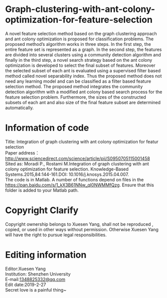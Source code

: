 # Graph-clustering-with-ant-colony-optimization-for-feature-selection
A novel feature selection method based on the graph clustering approach and ant colony optimization is proposed for classification problems. The proposed method’s algorithm works in three steps. In the first step, the entire feature set is represented as a graph. In the second step, the features are divided into several clusters using a community detection algorithm and finally in the third step, a novel search strategy based on the ant colony optimization is developed to select the final subset of features. Moreover the selected subset of each ant is evaluated using a supervised filter based method called novel separability index. Thus the proposed method does not need any learning model and can be classified as a filter based feature selection method. The proposed method integrates the community detection algorithm with a modified ant colony based search process for the feature selection problem. Furthermore, the sizes of the constructed subsets of each ant and also size of the final feature subset are determined automatically.     
# Information of code 
Title: Integration of graph clustering with ant colony optimization for featur selection  
Paper address：http://www.sciencedirect.com/science/article/pii/S0950705115001458    
Sited as: Moradi P., Rostami M.Integration of graph clustering with ant colony optimization for feature selection. Knowledge-Based Systems.2015,84:144-161.DOI: 10.1016/j.knosys.2015.04.007.   
The code is in Matlab. A number of functions depend on files in the https://pan.baidu.com/s/1_kX3B61NNw_qI0NWMMfQzg. Ensure that this folder is added to your Matlab path.   
# Copyright Clarify    
Copyright ownership belongs to Xuesen Yang, shall not be reproduced , copied, or used in other ways without permission. Otherwise Xuesen Yang will have the right to pursue legal responsibilities.    
# Editing information      
Editor:Xuesen Yang              
Institution: Shenzhen University             
E-mail:1348825332@qq.com            
Edit date:2019-2-27   
Secret love is a painful thing~
